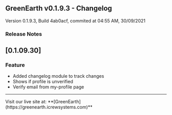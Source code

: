 <h2 class="text-success h1">
    GreenEarth v<strong>0.1.9.3</strong> - Changelog
</h2>
<span class="text-center">
    Version 0.1.9.3, Build 4ab0acf, commited at 04:55 AM, 30/09/2021
</span>

<h3 class="h3 text-success">Release Notes</h1>


## [0.1.09.30]

### Feature
 - Added changelog module to track changes
 - Shows if profile is unverified
 - Verify email from my-profile page

<hr class="mb-2 mt-4">
Visit our live site at: **[GreenEarth](https://greenearth.icrewsystems.com)**
